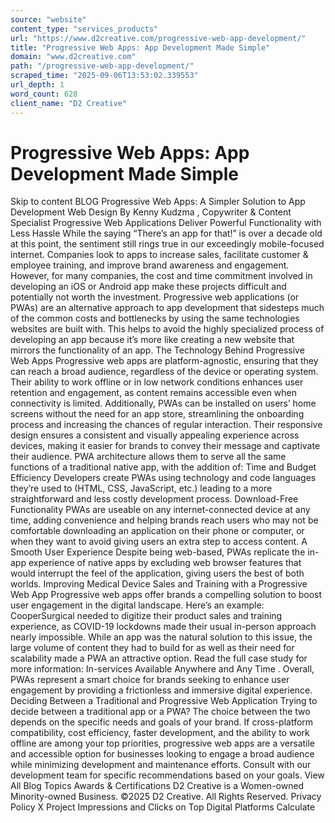 ```yaml
---
source: "website"
content_type: "services_products"
url: "https://www.d2creative.com/progressive-web-app-development/"
title: "Progressive Web Apps: App Development Made Simple"
domain: "www.d2creative.com"
path: "/progressive-web-app-development/"
scraped_time: "2025-09-06T13:53:02.339553"
url_depth: 1
word_count: 628
client_name: "D2 Creative"
---
```


# Progressive Web Apps: App Development Made Simple

Skip to content BLOG Progressive Web Apps: A Simpler Solution to App Development Web Design By Kenny Kudzma , Copywriter & Content Specialist Progressive Web Applications Deliver Powerful Functionality with Less Hassle While the saying “There’s an app for that!” is over a decade old at this point, the sentiment still rings true in our exceedingly mobile-focused internet. Companies look to apps to increase sales, facilitate customer & employee training, and improve brand awareness and engagement. However, for many companies, the cost and time commitment involved in developing an iOS or Android app make these projects difficult and potentially not worth the investment. Progressive web applications (or PWAs) are an alternative approach to app development that sidesteps much of the common costs and bottlenecks by using the same technologies websites are built with. This helps to avoid the highly specialized process of developing an app because it’s more like creating a new website that mirrors the functionality of an app. The Technology Behind Progressive Web Apps Progressive web apps are platform-agnostic, ensuring that they can reach a broad audience, regardless of the device or operating system. Their ability to work offline or in low network conditions enhances user retention and engagement, as content remains accessible even when connectivity is limited. Additionally, PWAs can be installed on users’ home screens without the need for an app store, streamlining the onboarding process and increasing the chances of regular interaction. Their responsive design ensures a consistent and visually appealing experience across devices, making it easier for brands to convey their message and captivate their audience. PWA architecture allows them to serve all the same functions of a traditional native app, with the addition of: Time and Budget Efficiency Developers create PWAs using technology and code languages they’re used to (HTML, CSS, JavaScript, etc.) leading to a more straightforward and less costly development process. Download-Free Functionality PWAs are useable on any internet-connected device at any time, adding convenience and helping brands reach users who may not be comfortable downloading an application on their phone or computer, or when they want to avoid giving users an extra step to access content. A Smooth User Experience Despite being web-based, PWAs replicate the in-app experience of native apps by excluding web browser features that would interrupt the feel of the application, giving users the best of both worlds. Improving Medical Device Sales and Training with a Progressive Web App Progressive web apps offer brands a compelling solution to boost user engagement in the digital landscape. Here’s an example: CooperSurgical needed to digitize their product sales and training experience, as COVID-19 lockdowns made their usual in-person approach nearly impossible. While an app was the natural solution to this issue, the large volume of content they had to build for as well as their need for scalability made a PWA an attractive option. Read the full case study for more information: In-services Available Anywhere and Any Time . Overall, PWAs represent a smart choice for brands seeking to enhance user engagement by providing a frictionless and immersive digital experience. Deciding Between a Traditional and Progressive Web Application Trying to decide between a traditional app or a PWA? The choice between the two depends on the specific needs and goals of your brand. If cross-platform compatibility, cost efficiency, faster development, and the ability to work offline are among your top priorities, progressive web apps are a versatile and accessible option for businesses looking to engage a broad audience while minimizing development and maintenance efforts. Consult with our development team for specific recommendations based on your goals. View All Blog Topics Awards & Certifications D2 Creative is a Women-owned Minority-owned Business. ©2025 D2 Creative. All Rights Reserved. Privacy Policy X Project Impressions and Clicks on Top Digital Platforms Calculate